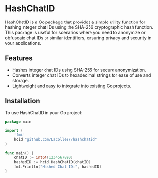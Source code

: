 # HashChatID

HashChatID is a Go package that provides a simple utility function for hashing integer chat IDs using the SHA-256 cryptographic hash function. This package is useful for scenarios where you need to anonymize or obfuscate chat IDs or similar identifiers, ensuring privacy and security in your applications.

## Features

- Hashes integer chat IDs using SHA-256 for secure anonymization.
- Converts integer chat IDs to hexadecimal strings for ease of use and storage.
- Lightweight and easy to integrate into existing Go projects.

## Installation

To use HashChatID in your Go project:

```go
package main

import (
	"fmt"
	hcid "github.com/Lacolle87/hashchatid"
)

func main() {
	chatID := int64(1234567890)
	hashedID := hcid.HashChatID(chatID)
	fmt.Println("Hashed Chat ID:", hashedID)
}
```
